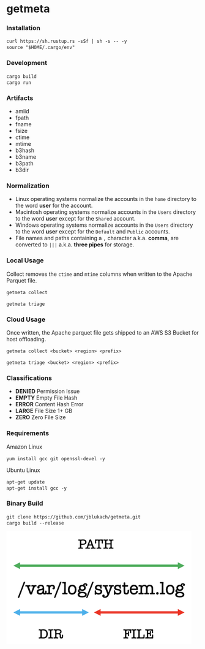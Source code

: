 # getmeta

### Installation

```
curl https://sh.rustup.rs -sSf | sh -s -- -y
source "$HOME/.cargo/env"
```

### Development

```
cargo build
cargo run
```

### Artifacts

- amiid
- fpath
- fname
- fsize
- ctime
- mtime
- b3hash
- b3name
- b3path
- b3dir

### Normalization

- Linux operating systems normalize the accounts in the ```home``` directory to the word **user** for the account.
- Macintosh operating systems normalize accounts in the ```Users``` directory to the word **user** except for the ```Shared``` account.
- Windows operating systems normalize accounts in the ```Users``` directory to the word **user** except for the ```Default``` and ```Public``` accounts.
- File names and paths containing a ```,``` character a.k.a. **comma**, are converted to ```|||``` a.k.a. **three pipes** for storage.

### Local Usage

Collect removes the ```ctime``` and ```mtime``` columns when written to the Apache Parquet file.

```
getmeta collect
```

```
getmeta triage
```

### Cloud Usage

Once written, the Apache parquet file gets shipped to an AWS S3 Bucket for host offloading.

```
getmeta collect <bucket> <region> <prefix>
```

```
getmeta triage <bucket> <region> <prefix>
```

### Classifications

- **DENIED** Permission Issue
- **EMPTY** Empty File Hash
- **ERROR** Content Hash Error
- **LARGE** File Size 1+ GB
- **ZERO** Zero File Size

### Requirements

Amazon Linux

```
yum install gcc git openssl-devel -y
```

Ubuntu Linux

```
apt-get update
apt-get install gcc -y
```

### Binary Build

```
git clone https://github.com/jblukach/getmeta.git
cargo build --release
```

![Meta Information](images/matchmeta.png)
